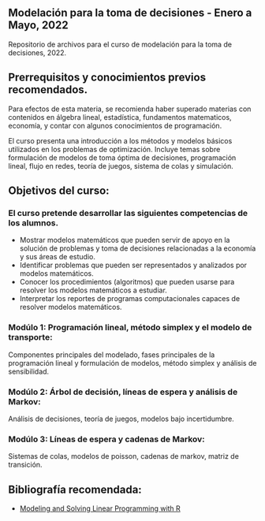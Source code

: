 ## Modelación para la toma de decisiones - Enero a Mayo, 2022
Repositorio de archivos para el curso de modelación para la toma de decisiones, 2022.

## Prerrequisitos y conocimientos previos recomendados.
Para efectos de esta materia, se recomienda haber superado materias con contenidos en álgebra lineal, estadística, fundamentos matematicos, economía, y contar con algunos conocimientos de programación.

El curso presenta una introducción a los métodos y modelos básicos utilizados en los problemas de optimización. Incluye temas sobre formulación de modelos de toma óptima de decisiones, programación lineal, flujo en redes, teoría de juegos, sistema de colas y simulación.

## Objetivos del curso:
### El curso pretende desarrollar las siguientes competencias de los alumnos.
* Mostrar modelos matemáticos que pueden servir de apoyo en la solución de problemas y toma de decisiones relacionadas a la economía y sus áreas de estudio. 
* Identificar problemas que pueden ser representados y analizados por modelos matemáticos. 
* Conocer los procedimientos (algoritmos) que pueden usarse para resolver los modelos matemáticos a estudiar. 
* Interpretar los reportes de programas computacionales capaces de resolver modelos matemáticos.


### Modúlo 1: Programación lineal, método simplex y el modelo de transporte: 
Componentes principales del modelado, fases principales de la programación lineal y formulación de modelos, método simplex y análisis de sensibilidad.

### Modúlo 2: Árbol de decisión, líneas de espera y análisis de Markov: 
Análisis de decisiones, teoría de juegos, modelos bajo incertidumbre. 

### Modúlo 3: Líneas de espera y cadenas de Markov: 
Sistemas de colas, modelos de poisson, cadenas de markov, matriz de transición.  

## Bibliografía recomendada:
* [Modeling and Solving Linear Programming with R](https://upcommons.upc.edu/bitstream/handle/2117/78335/Modeling+and+Solving+Linear+Programming+with+R.pdf?sequence=1)


